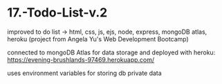 # 17.-Todo-List-v.2
improved to do list -> html, css, js, ejs, node, express, mongoDB atlas, heroku (project from Angela Yu's Web Development Bootcamp)

connected to mongoDB Atlas for data storage and deployed with heroku: https://evening-brushlands-97469.herokuapp.com/

uses environment variables for storing db private data

